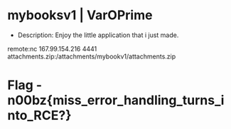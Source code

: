 # mybooksv1 | VarOPrime
- Description: Enjoy the little application that i just made.

remote:nc 167.99.154.216 4441
attachments.zip:/attachments/mybookv1/attachments.zip

# Flag - n00bz{miss_error_handling_turns_into_RCE?}
